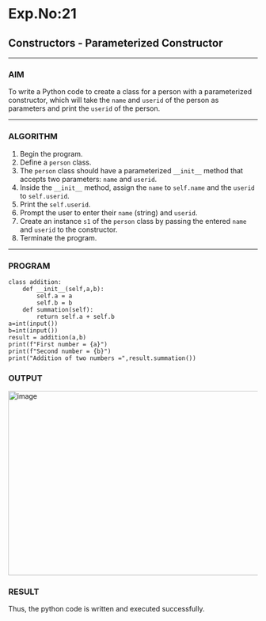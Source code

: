 # Exp.No:21  
## Constructors - Parameterized Constructor

---

### AIM  
To write a Python code to create a class for a person with a parameterized constructor, which will take the `name` and `userid` of the person as parameters and print the `userid` of the person.

---

### ALGORITHM

1. Begin the program.  
2. Define a `person` class.  
3. The `person` class should have a parameterized `__init__` method that accepts two parameters: `name` and `userid`.  
4. Inside the `__init__` method, assign the `name` to `self.name` and the `userid` to `self.userid`.  
5. Print the `self.userid`.  
6. Prompt the user to enter their `name` (string) and `userid`.  
7. Create an instance `s1` of the `person` class by passing the entered `name` and `userid` to the constructor.  
8. Terminate the program.

---

### PROGRAM
```
class addition:
    def __init__(self,a,b):
        self.a = a
        self.b = b
    def summation(self):
        return self.a + self.b
a=int(input())
b=int(input())
result = addition(a,b)
print(f"First number = {a}")
print(f"Second number = {b}")
print("Addition of two numbers =",result.summation())
```
### OUTPUT

<img width="842" height="373" alt="image" src="https://github.com/user-attachments/assets/b00fa424-1f79-4be8-8fc7-8aad98102a1c" />

### RESULT

Thus, the python code is written and executed successfully.
